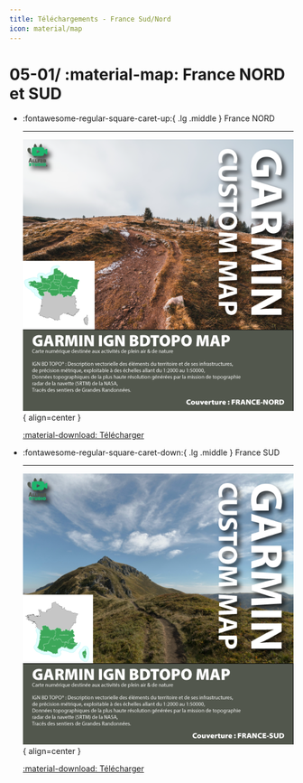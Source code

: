 ```yaml
---
title: Téléchargements - France Sud/Nord
icon: material/map
---
```


# 05-01/ :material-map: France NORD et SUD

<div class="grid cards" markdown>

-   :fontawesome-regular-square-caret-up:{ .lg .middle } France NORD

    ---

    ![GARMIN IGN BDTOPO FRANCE Nord](../../assets/images/downloads/france/GARMIN_IGN_BDTOPO_FRANCE_NORD.png){ align=center }

    [:material-download: Télécharger](https://nextcloud.allfabox.fr/s/nM7DxokCRqjPMdZ)

-   :fontawesome-regular-square-caret-down:{ .lg .middle } France SUD

    ---

    ![GARMIN IGN BDTOPO FRANCE Sud](../../assets/images/downloads/france/GARMIN_IGN_BDTOPO_FRANCE_SUD.png){ align=center }

    [:material-download: Télécharger](https://nextcloud.allfabox.fr/s/ZzHAMNjfkL8Dbkg)

</div>